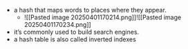 -  a hash that maps words to places where they appear. 
	- ![[Pasted image 20250401170214.png]]![[Pasted image 20250401170234.png]]
- it’s commonly used to build search engines. 
- a hash table is also called inverted indexes 